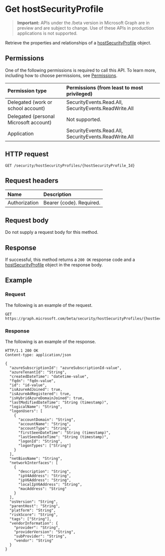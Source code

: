 # Get hostSecurityProfile

 > **Important:** APIs under the /beta version in Microsoft Graph are in preview and are subject to change. Use of these APIs in production applications is not supported.

Retrieve the properties and relationships of a [hostSecurityProfile](../resources/hostsecurityprofile.md) object.

## Permissions

One of the following permissions is required to call this API. To learn more, including how to choose permissions, see [Permissions](../../../concepts/permissions_reference.md).

|Permission type      | Permissions (from least to most privileged)              |
|:--------------------|:---------------------------------------------------------|
|Delegated (work or school account) |  SecurityEvents.Read.All, SecurityEvents.ReadWrite.All  |
|Delegated (personal Microsoft account) |  Not supported.  |
|Application | SecurityEvents.Read.All, SecurityEvents.ReadWrite.All |

## HTTP request

<!-- { "blockType": "ignored" } -->

```http
GET /security/hostSecurityProfiles/{hostSecurityProfile_Id}
```

## Request headers

| Name      |Description|
|:----------|:----------|
| Authorization  | Bearer {code}. Required.|

## Request body

Do not supply a request body for this method.

## Response

If successful, this method returns a `200 OK` response code and a [hostSecurityProfile](../resources/hostsecurityprofile.md) object in the response body.

## Example

### Request

The following is an example of the request.
<!-- {
  "blockType": "request",
  "name": "get_hostsecurityprofile"
}-->

```http
GET https://graph.microsoft.com/beta/security/hostSecurityProfiles/{hostSecurityProfile_Id}
```

### Response

The following is an example of the response.
<!-- {
  "blockType": "response",
  "truncated": false,
  "@odata.type": "microsoft.graph.hostSecurityProfile"
} -->

```http
HTTP/1.1 200 OK
Content-type: application/json

{
  "azureSubscriptionId": "azureSubscriptionId-value",
  "azureTenantId": "String",
  "createdDateTime": "datetime-value",
  "fqdn": "fqdn-value",
  "id": "id-value",
  "isAzureAdJoined": true,
  "isAzureAdRegistered": true,
  "isHybridAzureDomainJoined": true,
  "lastModifiedDateTime": "String (timestamp)",
  "logicalName": "String",
  "logonUsers": [
    {
      "accountDomain": "String",
      "accountName": "String",
      "accountType": "String",
      "firstSeenDateTime": "String (timestamp)",
      "lastSeenDateTime": "String (timestamp)",
      "logonId": "String",
      "logonTypes": ["String"]
    }
  ],
  "netBiosName": "String",
  "networkInterfaces": [
    {
      "description": "String",
      "ipV4Address": "String",
      "ipV6Address": "String",
      "localIpV6Address": "String",
      "macAddress": "String"
    }
  ],
  "osVersion": "String",
  "parentHost": "String",
  "platform": "String",
  "riskScore": "String",
  "tags": ["String"],
  "vendorInformation": {
    "provider": "String",
    "providerVersion": "String",
    "subProvider": "String",
    "vendor": "String"
  }
}
```

<!-- uuid: 8fcb5dbc-d5aa-4681-8e31-b001d5168d79
2015-10-25 14:57:30 UTC -->
<!-- {
  "type": "#page.annotation",
  "description": "Get hostSecurityProfile",
  "keywords": "",
  "section": "documentation",
  "tocPath": ""
}-->